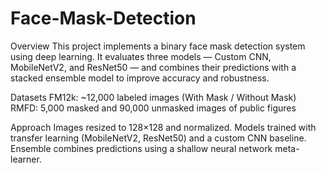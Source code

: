 # Face-Mask-Detection
Overview
This project implements a binary face mask detection system using deep learning. It evaluates three models — Custom CNN, MobileNetV2, and ResNet50 — and combines their predictions with a stacked ensemble model to improve accuracy and robustness.

Datasets
FM12k: ~12,000 labeled images (With Mask / Without Mask)
RMFD: 5,000 masked and 90,000 unmasked images of public figures

Approach
Images resized to 128×128 and normalized.
Models trained with transfer learning (MobileNetV2, ResNet50) and a custom CNN baseline.
Ensemble combines predictions using a shallow neural network meta-learner.

